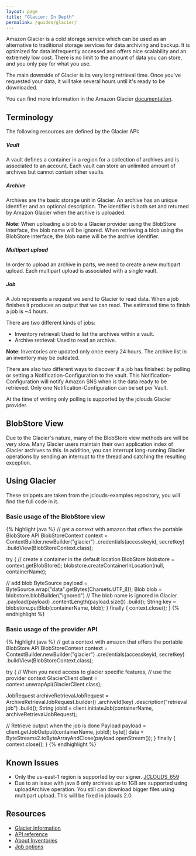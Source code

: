 ```yaml
---
layout: page
title: "Glacier: In Depth"
permalink: /guides/glacier/
---
```


Amazon Glacier is a cold storage service which can be used as an alternative to traditional storage services for data archiving and backup. It is optimized for data infrequently accessed and offers nice scalability and an extremely low cost. There is no limit to the amount of data you can store, and you only pay for what you use.

The main downside of Glacier is its very long retrieval time. Once you've requested your data, it will take several hours until it's ready to be downloaded.

You can find more information in the Amazon Glacier [documentation](https://aws.amazon.com/glacier/).

Terminology
-----------
The following resources are defined by the Glacier API:

##### Vault
A vault defines a container in a region for a collection of archives and is associated to an account. Each vault can store an unlimited amount of archives but cannot contain other vaults.

##### Archive
Archives are the basic storage unit in Glacier. An archive has an unique identifier and an optional description. The identifier is both set and returned by Amazon Glacier when the archive is uploaded.

**Note**: When uploading a blob to a Glacier provider using the BlobStore interface, the blob name will be ignored. When retrieving a blob using the BlobStore interface, the blob name will be the archive identifier.

##### Multipart upload
In order to upload an archive in parts, we need to create a new multipart upload. Each multipart upload is associated with a single vault.

##### Job
A Job represents a request we send to Glacier to read data. When a job finishes it produces an output
that we can read. The estimated time to finish a job is ~4 hours.

There are two different kinds of jobs:
* Inventory retrieval: Used to list the archives within a vault.
* Archive retrieval: Used to read an archive.

**Note**: Inventories are updated only once every 24 hours. The archive list in an inventory may be outdated.

There are also two different ways to discover if a job has finished: by polling or setting a Notification-Configuration to the vault. This Notification-Configuration will notify Amazon SNS when is the data ready to be retrieved. Only one Notification-Configuration can be set per Vault.

At the time of writing only polling is supported by the jclouds Glacier provider.

BlobStore View
--------------
Due to the Glacier's nature, many of the BlobStore view methods are will be very slow. Many Glacier users maintain their own application index of Glacier archives to this. In addition, you can interrupt long-running Glacier operations by sending an interrupt to the thread and catching the resulting exception.

Using Glacier
-------------
These snippets are taken from the jclouds-examples repository, you will find the full code in it.

### Basic usage of the BlobStore view
{% highlight java %}
// get a context with amazon that offers the portable BlobStore API
BlobStoreContext context = ContextBuilder.newBuilder("glacier")
      .credentials(accesskeyid, secretkey)
      .buildView(BlobStoreContext.class);

try {
   // create a container in the default location
   BlobStore blobstore = context.getBlobStore();
   blobstore.createContainerInLocation(null, containerName);

   // add blob
   ByteSource payload = ByteSource.wrap("data".getBytes(Charsets.UTF_8));
   Blob blob = blobstore.blobBuilder("ignored") // The blob name is ignored in Glacier
         .payload(payload)
         .contentLength(payload.size())
         .build();
   String key = blobstore.putBlob(containerName, blob);
} finally {
   context.close();
}
{% endhighlight %}

### Basic usage of the provider API
{% highlight java %}
// get a context with amazon that offers the portable BlobStore API
BlobStoreContext context = ContextBuilder.newBuilder("glacier")
      .credentials(accesskeyid, secretkey)
      .buildView(BlobStoreContext.class);

try {
   // When you need access to glacier specific features,
   // use the provider context
   GlacierClient client = context.unwrapApi(GlacierClient.class);

   JobRequest archiveRetrievalJobRequest = ArchiveRetrievalJobRequest.builder()
         .archiveId(key)
         .description("retrieval job")
         .build();
   String jobId = client.initiateJob(containerName, archiveRetrievalJobRequest);

   // Retrieve output when the job is done
   Payload payload = client.getJobOutput(containerName, jobId);
   byte[] data = ByteStreams2.toByteArrayAndClose(payload.openStream());
} finally {
   context.close();
}
{% endhighlight %}

Known Issues
------------
* Only the us-east-1 region is supported by our signer.  [JCLOUDS_659](https://issues.apache.org/jira/browse/JCLOUDS-659)
* Due to an issue with java 6 only archives up to 1GB are supported using uploadArchive operation. You still can download bigger files using multipart upload. This will be fixed in jclouds 2.0.

Resources
---------
* [Glacier information](https://aws.amazon.com/glacier/)
* [API reference](https://docs.aws.amazon.com/amazonglacier/latest/dev/amazon-glacier-api.html)
* [About Inventories](https://aws.amazon.com/glacier/faqs/#data-inventories)
* [Job options](https://docs.aws.amazon.com/amazonglacier/latest/dev/api-initiate-job-post.html)
